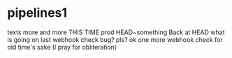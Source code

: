 # pipelines1
texts
more
and more
THIS TIME
prod
HEAD~something
Back at HEAD
what is going on
last webhook check
bug? pls?
ok one more webhook check for old time's sake (I pray for obliteration)
